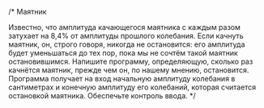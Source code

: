 /*
 Маятник

Известно, что амплитуда качающегося маятника с каждым разом затухает на 8,4% от амплитуды прошлого колебания.
 Если качнуть маятник, он, строго говоря, никогда не остановится: его амплитуда будет уменьшаться до тех пор,
 пока мы не сочтём такой маятник остановившимся. Напишите программу, определяющую, сколько раз качнётся маятник,
 прежде чем он, по нашему мнению, остановится. Программа получает на вход начальную амплитуду колебания в сантиметрах
 и конечную амплитуду его колебаний, которая считается остановкой маятника. Обеспечьте контроль ввода.
 */